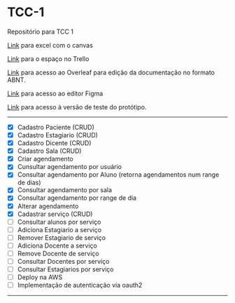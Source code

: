 
# TCC-1
Repositório para TCC 1

[Link](https://docs.google.com/spreadsheets/d/1Wg0_WSM1cKlJDJxukiATtz1dRjC7MpnP/edit#gid=1255062285) para excel com o canvas

[Link](https://trello.com/w/tcci54/home) para o espaço no Trello

[Link](https://pt.overleaf.com/2744385382vvfggmtsrtpz) para acesso ao Overleaf para edição da documentação no formato ABNT.

[Link](https://www.figma.com/file/s0W63PmAQJdSioNTx2fzrM/Tela-login%2Fcadastro?type=design&t=fPxSifL3scn1T3ip-1) para acesso ao editor Figma

[Link](https://www.figma.com/proto/s0W63PmAQJdSioNTx2fzrM/Tela-login%2Fcadastro?type=design&node-id=0-3&scaling=contain&page-id=0%3A1) para acesso à versão de teste do protótipo.

---

- [X] Cadastro Paciente (CRUD)
- [X] Cadastro Estagiario (CRUD)
- [X] Cadastro Dicente (CRUD)
- [X] Cadastro Sala (CRUD)
- [X] Criar agendamento
- [X] Cunsultar agendamento por usuário
- [x] Consultar agendamento por Aluno (retorna agendamentos num range de dias)
- [X] Consultar agendamento por sala
- [X] Consultar agendamento por range de dia 
- [x] Alterar agendamento
- [x] Cadastrar serviço (CRUD)
- [ ] Consultar alunos por serviço
- [ ] Adiciona Estagiario a serviço
- [ ] Remover Estagiario de serviço
- [ ] Adiciona Docente a serviço
- [ ] Remove Docente de serviço
- [ ] Consultar Docentes por serviço
- [ ] Consultar Estagiarios por serviço
- [ ] Deploy na AWS
- [ ] Implementação de autenticação via oauth2
---

